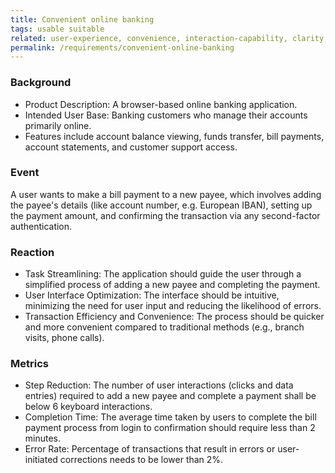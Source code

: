 ```yaml
---
title: Convenient online banking
tags: usable suitable
related: user-experience, convenience, interaction-capability, clarity, ease-of-use
permalink: /requirements/convenient-online-banking
---
```


<div class="quality-requirement" markdown="1">

### Background

* Product Description: A browser-based online banking application.
* Intended User Base: Banking customers who manage their accounts primarily online.
* Features include account balance viewing, funds transfer, bill payments, account statements, and customer support access.

### Event
A user wants to make a bill payment to a new payee, which involves adding the payee's details (like account number, e.g. European IBAN), setting up the payment amount, and confirming the transaction via any second-factor authentication.

### Reaction

* Task Streamlining: The application should guide the user through a simplified process of adding a new payee and completing the payment.
* User Interface Optimization: The interface should be intuitive, minimizing the need for user input and reducing the likelihood of errors.
* Transaction Efficiency and Convenience: The process should be quicker and more convenient compared to traditional methods (e.g., branch visits, phone calls).

### Metrics

* Step Reduction: The number of user interactions (clicks and data entries) required to add a new payee and complete a payment shall be below 6 keyboard interactions.
* Completion Time: The average time taken by users to complete the bill payment process from login to confirmation should require less than 2 minutes.
* Error Rate: Percentage of transactions that result in errors or user-initiated corrections needs to be lower than 2%.
 
</div><br>



